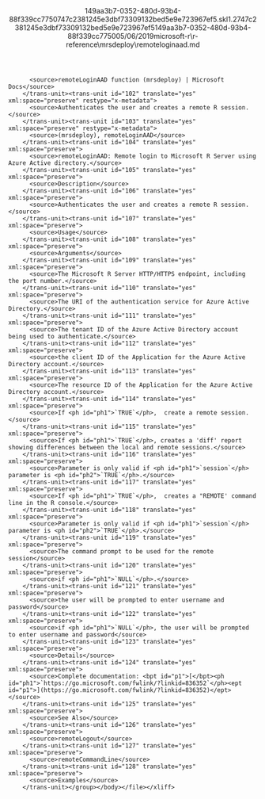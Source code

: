 <?xml version="1.0"?><xliff version="1.2" xmlns="urn:oasis:names:tc:xliff:document:1.2" xmlns:xsi="http://www.w3.org/2001/XMLSchema-instance" xsi:schemaLocation="urn:oasis:names:tc:xliff:document:1.2 xliff-core-1.2-transitional.xsd"><file datatype="xml" original="remoteloginaad.md" source-language="en-US" target-language="en-US"><header><tool tool-id="mdxliff" tool-name="mdxliff" tool-version="1.0-1931010" tool-company="Microsoft" /><xliffext:skl_file_name xmlns:xliffext="urn:microsoft:content:schema:xliffextensions">149aa3b7-0352-480d-93b4-88f339cc7750747c2381245e3dbf73309132bed5e9e723967ef5.skl</xliffext:skl_file_name><xliffext:version xmlns:xliffext="urn:microsoft:content:schema:xliffextensions">1.2</xliffext:version><xliffext:ms.openlocfilehash xmlns:xliffext="urn:microsoft:content:schema:xliffextensions">747c2381245e3dbf73309132bed5e9e723967ef5</xliffext:ms.openlocfilehash><xliffext:ms.sourcegitcommit xmlns:xliffext="urn:microsoft:content:schema:xliffextensions">149aa3b7-0352-480d-93b4-88f339cc7750</xliffext:ms.sourcegitcommit><xliffext:ms.lasthandoff xmlns:xliffext="urn:microsoft:content:schema:xliffextensions">05/06/2019</xliffext:ms.lasthandoff><xliffext:ms.openlocfilepath xmlns:xliffext="urn:microsoft:content:schema:xliffextensions">microsoft-r\r-reference\mrsdeploy\remoteloginaad.md</xliffext:ms.openlocfilepath></header><body><group id="content" extype="content"><trans-unit id="101" translate="yes" xml:space="preserve" restype="x-metadata">
          <source>remoteLoginAAD function (mrsdeploy) | Microsoft Docs</source>
        </trans-unit><trans-unit id="102" translate="yes" xml:space="preserve" restype="x-metadata">
          <source>Authenticates the user and creates a remote R session.</source>
        </trans-unit><trans-unit id="103" translate="yes" xml:space="preserve" restype="x-metadata">
          <source>(mrsdeploy), remoteLoginAAD</source>
        </trans-unit><trans-unit id="104" translate="yes" xml:space="preserve">
          <source>remoteLoginAAD: Remote login to Microsoft R Server using Azure Active directory.</source>
        </trans-unit><trans-unit id="105" translate="yes" xml:space="preserve">
          <source>Description</source>
        </trans-unit><trans-unit id="106" translate="yes" xml:space="preserve">
          <source>Authenticates the user and creates a remote R session.</source>
        </trans-unit><trans-unit id="107" translate="yes" xml:space="preserve">
          <source>Usage</source>
        </trans-unit><trans-unit id="108" translate="yes" xml:space="preserve">
          <source>Arguments</source>
        </trans-unit><trans-unit id="109" translate="yes" xml:space="preserve">
          <source>The Microsoft R Server HTTP/HTTPS endpoint, including the port number.</source>
        </trans-unit><trans-unit id="110" translate="yes" xml:space="preserve">
          <source>The URI of the authentication service for Azure Active Directory.</source>
        </trans-unit><trans-unit id="111" translate="yes" xml:space="preserve">
          <source>The tenant ID of the Azure Active Directory account being used to authenticate.</source>
        </trans-unit><trans-unit id="112" translate="yes" xml:space="preserve">
          <source>the client ID of the Application for the Azure Active Directory account.</source>
        </trans-unit><trans-unit id="113" translate="yes" xml:space="preserve">
          <source>The resource ID of the Application for the Azure Active Directory account.</source>
        </trans-unit><trans-unit id="114" translate="yes" xml:space="preserve">
          <source>If <ph id="ph1">`TRUE`</ph>,  create a remote session.</source>
        </trans-unit><trans-unit id="115" translate="yes" xml:space="preserve">
          <source>If <ph id="ph1">`TRUE`</ph>, creates a 'diff' report showing differences between the local and remote sessions.</source>
        </trans-unit><trans-unit id="116" translate="yes" xml:space="preserve">
          <source>Parameter is only valid if <ph id="ph1">`session`</ph> parameter is <ph id="ph2">`TRUE`</ph>.</source>
        </trans-unit><trans-unit id="117" translate="yes" xml:space="preserve">
          <source>If <ph id="ph1">`TRUE`</ph>,  creates a "REMOTE' command line in the R console.</source>
        </trans-unit><trans-unit id="118" translate="yes" xml:space="preserve">
          <source>Parameter is only valid if <ph id="ph1">`session`</ph> parameter is <ph id="ph2">`TRUE`</ph>.</source>
        </trans-unit><trans-unit id="119" translate="yes" xml:space="preserve">
          <source>The command prompt to be used for the remote session</source>
        </trans-unit><trans-unit id="120" translate="yes" xml:space="preserve">
          <source>if <ph id="ph1">`NULL`</ph>.</source>
        </trans-unit><trans-unit id="121" translate="yes" xml:space="preserve">
          <source>the user will be prompted to enter username and password</source>
        </trans-unit><trans-unit id="122" translate="yes" xml:space="preserve">
          <source>if <ph id="ph1">`NULL`</ph>, the user will be prompted to enter username and password</source>
        </trans-unit><trans-unit id="123" translate="yes" xml:space="preserve">
          <source>Details</source>
        </trans-unit><trans-unit id="124" translate="yes" xml:space="preserve">
          <source>Complete documentation: <bpt id="p1">[</bpt><ph id="ph1">`https://go.microsoft.com/fwlink/?linkid=836352`</ph><ept id="p1">](https://go.microsoft.com/fwlink/?linkid=836352)</ept></source>
        </trans-unit><trans-unit id="125" translate="yes" xml:space="preserve">
          <source>See Also</source>
        </trans-unit><trans-unit id="126" translate="yes" xml:space="preserve">
          <source>remoteLogout</source>
        </trans-unit><trans-unit id="127" translate="yes" xml:space="preserve">
          <source>remoteCommandLine</source>
        </trans-unit><trans-unit id="128" translate="yes" xml:space="preserve">
          <source>Examples</source>
        </trans-unit></group></body></file></xliff>